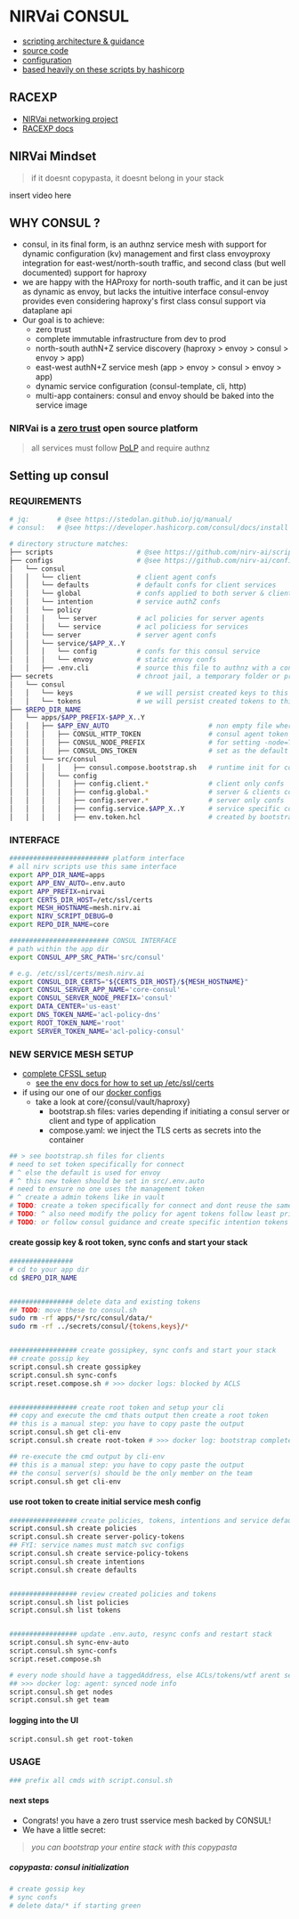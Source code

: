 # NIRVai CONSUL

- [scripting architecture & guidance](../scripts/README.md)
- [source code](https://github.com/nirv-ai/scripts/blob/develop/consul)
- [configuration](https://github.com/nirv-ai/configs/tree/develop/consul)
- [based heavily on these scripts by hashicorp](https://github.com/hashicorp-education/learn-consul-get-started-vms/tree/main/scripts)

## RACEXP

- [NIRVai networking project](https://github.com/orgs/nirv-ai/projects/6/views/1?filterQuery=repo%3A%22nirv-ai%2Fnetworking%22)
- [RACEXP docs](https://github.com/noahehall/theBookOfNoah/blob/master/0current/architectural%20thinking/0racexp.md)

## NIRVai Mindset

> if it doesnt copypasta, it doesnt belong in your stack

insert video here

## WHY CONSUL ?

- consul, in its final form, is an authnz service mesh with support for dynamic configuration (kv) management and first class envoyproxy integration for east-west/north-south traffic, and second class (but well documented) support for haproxy
- we are happy with the HAProxy for north-south traffic, and it can be just as dynamic as envoy, but lacks the intuitive interface consul-envoy provides even considering haproxy's first class consul support via dataplane api
- Our goal is to achieve:
  - zero trust
  - complete immutable infrastructure from dev to prod
  - north-south authN+Z service discovery (haproxy > envoy > consul > envoy > app)
  - east-west authN+Z service mesh (app > envoy > consul > envoy > app)
  - dynamic service configuration (consul-template, cli, http)
  - multi-app containers: consul and envoy should be baked into the service image

### NIRVai is a [zero trust](https://www.nist.gov/publications/zero-trust-architecture) open source platform

> all services must follow [PoLP](https://www.upguard.com/blog/principle-of-least-privilege) and require authnz

## Setting up consul

### REQUIREMENTS

```sh
# jq:       # @see https://stedolan.github.io/jq/manual/
# consul:   # @see https://developer.hashicorp.com/consul/docs/install

# directory structure matches:
├── scripts                     # @see https://github.com/nirv-ai/scripts
├── configs                     # @see https://github.com/nirv-ai/configs
│   └── consul
│   │   └── client              # client agent confs
│   │   └── defaults            # default confs for client services
│   │   └── global              # confs applied to both server & client agents
│   │   └── intention           # service authZ confs
│   │   └── policy
│   │   │   └── server          # acl policies for server agents
│   │   │   └── service         # acl policiess for services
│   │   └── server              # server agent confs
│   │   └── service/$APP_X..Y
│   │   │   └── config          # confs for this consul service
│   │   │   └── envoy           # static envoy confs
│   │   ├── .env.cli            # source this file to authnz with a consul server from host
├── secrets                     # chroot jail, a temporary folder or private git repo
│   └── consul
│   │   └── keys                # we will persist created keys to this directory
│   │   └── tokens              # we will persist created tokens to this directory
├── $REPO_DIR_NAME
│   └── apps/$APP_PREFIX-$APP_X..Y
│   │   ├── $APP_ENV_AUTO                         # non empty file where vars are injected
│   │   │   ├── CONSUL_HTTP_TOKEN                 # consul agent token
│   │   │   ├── CONSUL_NODE_PREFIX                # for setting -node=THIS_NAME-$(hostname)
│   │   │   ├── CONSUL_DNS_TOKEN                  # set as the default token for servers
│   │   └── src/consul
│   │   │   │   ├── consul.compose.bootstrap.sh   # runtime init for consul & envoy
│   │   │   └── config
│   │   │   │   ├── config.client.*               # client only confs
│   │   │   │   ├── config.global.*               # server & clients confs
│   │   │   │   ├── config.server.*               # server only confs
│   │   │   │   ├── config.service.$APP_X..Y      # service specific confs
│   │   │   │   ├── env.token.hcl                 # created by bootstrap.sh: agent & default token
```

### INTERFACE

```sh
######################### platform interface
# all nirv scripts use this same interface
export APP_DIR_NAME=apps
export APP_ENV_AUTO=.env.auto
export APP_PREFIX=nirvai
export CERTS_DIR_HOST=/etc/ssl/certs
export MESH_HOSTNAME=mesh.nirv.ai
export NIRV_SCRIPT_DEBUG=0
export REPO_DIR_NAME=core

######################### CONSUL INTERFACE
# path within the app dir
export CONSUL_APP_SRC_PATH='src/consul'

# e.g. /etc/ssl/certs/mesh.nirv.ai
export CONSUL_DIR_CERTS="${CERTS_DIR_HOST}/${MESH_HOSTNAME}"
export CONSUL_SERVER_APP_NAME='core-consul'
export CONSUL_SERVER_NODE_PREFIX='consul'
export DATA_CENTER='us-east'
export DNS_TOKEN_NAME='acl-policy-dns'
export ROOT_TOKEN_NAME='root'
export SERVER_TOKEN_NAME='acl-policy-consul'
```

### NEW SERVICE MESH SETUP

- [complete CFSSL setup](../cfssl/README.md)
  - [see the env docs for how to set up /etc/ssl/certs](../env/README.md)
- if using our one of our [docker configs](https://github.com/nirv-ai/configs/tree/develop/docker)
  - take a look at core/{consul/vault/haproxy}
    - bootstrap.sh files: varies depending if initiating a consul server or client and type of application
    - compose.yaml: we inject the TLS certs as secrets into the container

```sh
## > see bootstrap.sh files for clients
# need to set token specifically for connect
# ^ else the default is used for envoy
# ^ this new token should be set in src/.env.auto
# need to ensure no one uses the management token
# ^ create a admin tokens like in vault
# TODO: create a token specifically for connect and dont reuse the same agent token
# TODO: ^ also need modify the policy for agent tokens follow least privileges
# TODO: or follow consul guidance and create specific intention tokens that are given to admins

```

#### create gossip key & root token, sync confs and start your stack

```sh
################
# cd to your app dir
cd $REPO_DIR_NAME


################ delete data and existing tokens
## TODO: move these to consul.sh
sudo rm -rf apps/*/src/consul/data/*
sudo rm -rf ../secrets/consul/{tokens,keys}/*


################# create gossipkey, sync confs and start your stack
## create gossip key
script.consul.sh create gossipkey
script.consul.sh sync-confs
script.reset.compose.sh # >>> docker logs: blocked by ACLS


################# create root token and setup your cli
## copy and execute the cmd thats output then create a root token
## this is a manual step: you have to copy paste the output
script.consul.sh get cli-env
script.consul.sh create root-token # >>> docker log: bootstrap complete

## re-execute the cmd output by cli-env
## this is a manual step: you have to copy paste the output
## the consul server(s) should be the only member on the team
script.consul.sh get cli-env
```

#### use root token to create initial service mesh config

```sh
################# create policies, tokens, intentions and service defaults
script.consul.sh create policies
script.consul.sh create server-policy-tokens
## FYI: service names must match svc configs
script.consul.sh create service-policy-tokens
script.consul.sh create intentions
script.consul.sh create defaults


################# review created policies and tokens
script.consul.sh list policies
script.consul.sh list tokens


################# update .env.auto, resync confs and restart stack
script.consul.sh sync-env-auto
script.consul.sh sync-confs
script.reset.compose.sh

# every node should have a taggedAddress, else ACLs/tokens/wtf arent setup properely
## >>> docker log: agent: synced node info
script.consul.sh get nodes
script.consul.sh get team

```

#### logging into the UI

```sh
script.consul.sh get root-token

```

### USAGE

```sh
### prefix all cmds with script.consul.sh

```

#### next steps

- Congrats! you have a zero trust sservice mesh backed by CONSUL!
- We have a little secret:

> _you can bootstrap your entire stack with this copypasta_

##### copypasta: consul initialization

```sh
# create gossip key
# sync confs
# delete data/* if starting green

```
